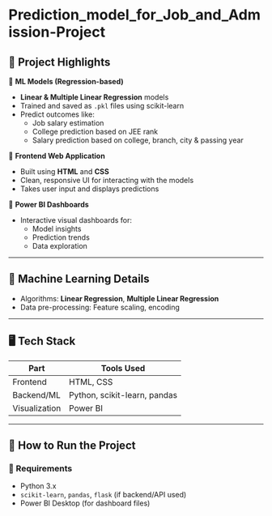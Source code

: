 # Prediction_model_for_Job_and_Admission-Project


## 📌 Project Highlights

🔹 **ML Models (Regression-based)**  
- **Linear & Multiple Linear Regression** models  
- Trained and saved as `.pkl` files using scikit-learn  
- Predict outcomes like:
  - Job salary estimation
  - College prediction based on JEE rank
  - Salary prediction based on college, branch, city & passing year

🔹 **Frontend Web Application**  
- Built using **HTML** and **CSS**  
- Clean, responsive UI for interacting with the models  
- Takes user input and displays predictions

🔹 **Power BI Dashboards**  
- Interactive visual dashboards for:
  - Model insights
  - Prediction trends
  - Data exploration

---

## 🧠 Machine Learning Details

- Algorithms: **Linear Regression**, **Multiple Linear Regression**
- Data pre-processing: Feature scaling, encoding


---
## 🖥️ Tech Stack

| Part         | Tools Used                |
|--------------|---------------------------|
| Frontend     | HTML, CSS                 |
| Backend/ML   | Python, scikit-learn, pandas |
| Visualization| Power BI                  |

---

## 🚀 How to Run the Project

### 🔧 Requirements

- Python 3.x  
- `scikit-learn`, `pandas`, `flask` (if backend/API used)  
- Power BI Desktop (for dashboard files)

